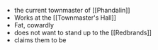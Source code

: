 - the current townmaster of [[Phandalin]]
- Works at the [[Townmaster's Hall]]
- Fat, cowardly
- does not want to stand up to the [[Redbrands]]
- claims them to be 